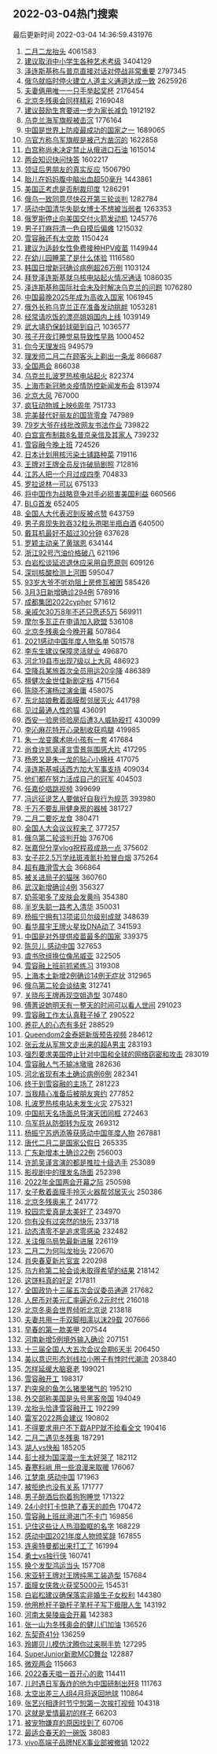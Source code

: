 ## 2022-03-04热门搜索 
最后更新时间 2022-03-04 14:36:59.431976 
1. [二月二龙抬头](https://s.weibo.com/weibo?q=%E4%BA%8C%E6%9C%88%E4%BA%8C%E9%BE%99%E6%8A%AC%E5%A4%B4&Refer=top) 4061583
1. [建议取消中小学生各种艺术考级](https://s.weibo.com/weibo?q=%23%E5%BB%BA%E8%AE%AE%E5%8F%96%E6%B6%88%E4%B8%AD%E5%B0%8F%E5%AD%A6%E7%94%9F%E5%90%84%E7%A7%8D%E8%89%BA%E6%9C%AF%E8%80%83%E7%BA%A7%23&Refer=top) 3404129
1. [泽连斯基称与普京直接对话对停战非常重要](https://s.weibo.com/weibo?q=%23%E6%B3%BD%E8%BF%9E%E6%96%AF%E5%9F%BA%E7%A7%B0%E4%B8%8E%E6%99%AE%E4%BA%AC%E7%9B%B4%E6%8E%A5%E5%AF%B9%E8%AF%9D%E5%AF%B9%E5%81%9C%E6%88%98%E9%9D%9E%E5%B8%B8%E9%87%8D%E8%A6%81%23&Refer=top) 2797345
1. [俄乌就临时停火建立人道主义通道达成一致](https://s.weibo.com/weibo?q=%23%E4%BF%84%E4%B9%8C%E5%B0%B1%E4%B8%B4%E6%97%B6%E5%81%9C%E7%81%AB%E5%BB%BA%E7%AB%8B%E4%BA%BA%E9%81%93%E4%B8%BB%E4%B9%89%E9%80%9A%E9%81%93%E8%BE%BE%E6%88%90%E4%B8%80%E8%87%B4%23&Refer=top) 2625926
1. [夫妻俩用唯一一只手举起奖杯](https://s.weibo.com/weibo?q=%23%E5%A4%AB%E5%A6%BB%E4%BF%A9%E7%94%A8%E5%94%AF%E4%B8%80%E4%B8%80%E5%8F%AA%E6%89%8B%E4%B8%BE%E8%B5%B7%E5%A5%96%E6%9D%AF%23&Refer=top) 2176454
1. [北京冬残奥会同样精彩](https://s.weibo.com/weibo?q=%23%E5%8C%97%E4%BA%AC%E5%86%AC%E6%AE%8B%E5%A5%A5%E4%BC%9A%E5%90%8C%E6%A0%B7%E7%B2%BE%E5%BD%A9%23&Refer=top) 2169048
1. [建议鼓励生育要进一步为家长减负](https://s.weibo.com/weibo?q=%23%E5%BB%BA%E8%AE%AE%E9%BC%93%E5%8A%B1%E7%94%9F%E8%82%B2%E8%A6%81%E8%BF%9B%E4%B8%80%E6%AD%A5%E4%B8%BA%E5%AE%B6%E9%95%BF%E5%87%8F%E8%B4%9F%23&Refer=top) 1912192
1. [乌克兰海军旗舰被击沉](https://s.weibo.com/weibo?q=%23%E4%B9%8C%E5%85%8B%E5%85%B0%E6%B5%B7%E5%86%9B%E6%97%97%E8%88%B0%E8%A2%AB%E5%87%BB%E6%B2%89%23&Refer=top) 1776164
1. [中国是世界上防疫最成功的国家之一](https://s.weibo.com/weibo?q=%23%E4%B8%AD%E5%9B%BD%E6%98%AF%E4%B8%96%E7%95%8C%E4%B8%8A%E9%98%B2%E7%96%AB%E6%9C%80%E6%88%90%E5%8A%9F%E7%9A%84%E5%9B%BD%E5%AE%B6%E4%B9%8B%E4%B8%80%23&Refer=top) 1689065
1. [乌官方称乌军旗舰是被己方凿沉的](https://s.weibo.com/weibo?q=%23%E4%B9%8C%E5%AE%98%E6%96%B9%E7%A7%B0%E4%B9%8C%E5%86%9B%E6%97%97%E8%88%B0%E6%98%AF%E8%A2%AB%E5%B7%B1%E6%96%B9%E5%87%BF%E6%B2%89%E7%9A%84%23&Refer=top) 1622858
1. [白宫称尚未决定禁止从俄进口石油](https://s.weibo.com/weibo?q=%23%E7%99%BD%E5%AE%AB%E7%A7%B0%E5%B0%9A%E6%9C%AA%E5%86%B3%E5%AE%9A%E7%A6%81%E6%AD%A2%E4%BB%8E%E4%BF%84%E8%BF%9B%E5%8F%A3%E7%9F%B3%E6%B2%B9%23&Refer=top) 1615014
1. [两会知识快问快答](https://s.weibo.com/weibo?q=%23%E4%B8%A4%E4%BC%9A%E7%9F%A5%E8%AF%86%E5%BF%AB%E9%97%AE%E5%BF%AB%E7%AD%94%23&Refer=top) 1602217
1. [领证后男朋友的真实反应](https://s.weibo.com/weibo?q=%23%E9%A2%86%E8%AF%81%E5%90%8E%E7%94%B7%E6%9C%8B%E5%8F%8B%E7%9A%84%E7%9C%9F%E5%AE%9E%E5%8F%8D%E5%BA%94%23&Refer=top) 1506790
1. [胎儿在妈妈腹中脑出血超50毫升](https://s.weibo.com/weibo?q=%23%E8%83%8E%E5%84%BF%E5%9C%A8%E5%A6%88%E5%A6%88%E8%85%B9%E4%B8%AD%E8%84%91%E5%87%BA%E8%A1%80%E8%B6%8550%E6%AF%AB%E5%8D%87%23&Refer=top) 1443861
1. [美国正考虑是否制裁印度](https://s.weibo.com/weibo?q=%23%E7%BE%8E%E5%9B%BD%E6%AD%A3%E8%80%83%E8%99%91%E6%98%AF%E5%90%A6%E5%88%B6%E8%A3%81%E5%8D%B0%E5%BA%A6%23&Refer=top) 1286291
1. [俄乌一致同意尽快召开第三轮谈判](https://s.weibo.com/weibo?q=%E4%BF%84%E4%B9%8C%E4%B8%80%E8%87%B4%E5%90%8C%E6%84%8F%E5%B0%BD%E5%BF%AB%E5%8F%AC%E5%BC%80%E7%AC%AC%E4%B8%89%E8%BD%AE%E8%B0%88%E5%88%A4&Refer=top) 1282784
1. [感动中国清华失聪女博士不想被当弱者](https://s.weibo.com/weibo?q=%23%E6%84%9F%E5%8A%A8%E4%B8%AD%E5%9B%BD%E6%B8%85%E5%8D%8E%E5%A4%B1%E8%81%AA%E5%A5%B3%E5%8D%9A%E5%A3%AB%E4%B8%8D%E6%83%B3%E8%A2%AB%E5%BD%93%E5%BC%B1%E8%80%85%23&Refer=top) 1263353
1. [俄罗斯停止向美国交付火箭发动机](https://s.weibo.com/weibo?q=%23%E4%BF%84%E7%BD%97%E6%96%AF%E5%81%9C%E6%AD%A2%E5%90%91%E7%BE%8E%E5%9B%BD%E4%BA%A4%E4%BB%98%E7%81%AB%E7%AE%AD%E5%8F%91%E5%8A%A8%E6%9C%BA%23&Refer=top) 1245776
1. [男子打麻将清一色自摸后偏瘫](https://s.weibo.com/weibo?q=%23%E7%94%B7%E5%AD%90%E6%89%93%E9%BA%BB%E5%B0%86%E6%B8%85%E4%B8%80%E8%89%B2%E8%87%AA%E6%91%B8%E5%90%8E%E5%81%8F%E7%98%AB%23&Refer=top) 1215032
1. [雪容融还有太空款](https://s.weibo.com/weibo?q=%23%E9%9B%AA%E5%AE%B9%E8%9E%8D%E8%BF%98%E6%9C%89%E5%A4%AA%E7%A9%BA%E6%AC%BE%23&Refer=top) 1150424
1. [建议为适龄女性免费接种HPV疫苗](https://s.weibo.com/weibo?q=%23%E5%BB%BA%E8%AE%AE%E4%B8%BA%E9%80%82%E9%BE%84%E5%A5%B3%E6%80%A7%E5%85%8D%E8%B4%B9%E6%8E%A5%E7%A7%8DHPV%E7%96%AB%E8%8B%97%23&Refer=top) 1149944
1. [在幼儿园睡蒙了是什么体验](https://s.weibo.com/weibo?q=%23%E5%9C%A8%E5%B9%BC%E5%84%BF%E5%9B%AD%E7%9D%A1%E8%92%99%E4%BA%86%E6%98%AF%E4%BB%80%E4%B9%88%E4%BD%93%E9%AA%8C%23&Refer=top) 1116580
1. [韩国日增新冠确诊病例超26万例](https://s.weibo.com/weibo?q=%23%E9%9F%A9%E5%9B%BD%E6%97%A5%E5%A2%9E%E6%96%B0%E5%86%A0%E7%A1%AE%E8%AF%8A%E7%97%85%E4%BE%8B%E8%B6%8526%E4%B8%87%E4%BE%8B%23&Refer=top) 1103124
1. [拜登泽连斯基就乌核电站起火情况通话](https://s.weibo.com/weibo?q=%23%E6%8B%9C%E7%99%BB%E6%B3%BD%E8%BF%9E%E6%96%AF%E5%9F%BA%E5%B0%B1%E4%B9%8C%E6%A0%B8%E7%94%B5%E7%AB%99%E8%B5%B7%E7%81%AB%E6%83%85%E5%86%B5%E9%80%9A%E8%AF%9D%23&Refer=top) 1086035
1. [泽连斯基称国际社会未及时解决乌克兰的问题](https://s.weibo.com/weibo?q=%23%E6%B3%BD%E8%BF%9E%E6%96%AF%E5%9F%BA%E7%A7%B0%E5%9B%BD%E9%99%85%E7%A4%BE%E4%BC%9A%E6%9C%AA%E5%8F%8A%E6%97%B6%E8%A7%A3%E5%86%B3%E4%B9%8C%E5%85%8B%E5%85%B0%E7%9A%84%E9%97%AE%E9%A2%98%23&Refer=top) 1076280
1. [中国最晚2025年成为高收入国家](https://s.weibo.com/weibo?q=%23%E4%B8%AD%E5%9B%BD%E6%9C%80%E6%99%9A2025%E5%B9%B4%E6%88%90%E4%B8%BA%E9%AB%98%E6%94%B6%E5%85%A5%E5%9B%BD%E5%AE%B6%23&Refer=top) 1061945
1. [俄外长称乌克兰正在准备发动挑衅](https://s.weibo.com/weibo?q=%23%E4%BF%84%E5%A4%96%E9%95%BF%E7%A7%B0%E4%B9%8C%E5%85%8B%E5%85%B0%E6%AD%A3%E5%9C%A8%E5%87%86%E5%A4%87%E5%8F%91%E5%8A%A8%E6%8C%91%E8%A1%85%23&Refer=top) 1053281
1. [经常请吃饭的漂亮姐姐国内上线](https://s.weibo.com/weibo?q=%23%E7%BB%8F%E5%B8%B8%E8%AF%B7%E5%90%83%E9%A5%AD%E7%9A%84%E6%BC%82%E4%BA%AE%E5%A7%90%E5%A7%90%E5%9B%BD%E5%86%85%E4%B8%8A%E7%BA%BF%23&Refer=top) 1039149
1. [武大靖扔保龄球砸到自己](https://s.weibo.com/weibo?q=%23%E6%AD%A6%E5%A4%A7%E9%9D%96%E6%89%94%E4%BF%9D%E9%BE%84%E7%90%83%E7%A0%B8%E5%88%B0%E8%87%AA%E5%B7%B1%23&Refer=top) 1036577
1. [孩子开夜灯睡觉易导致性早熟](https://s.weibo.com/weibo?q=%23%E5%AD%A9%E5%AD%90%E5%BC%80%E5%A4%9C%E7%81%AF%E7%9D%A1%E8%A7%89%E6%98%93%E5%AF%BC%E8%87%B4%E6%80%A7%E6%97%A9%E7%86%9F%23&Refer=top) 1000452
1. [你今天理发吗](https://s.weibo.com/weibo?q=%E4%BD%A0%E4%BB%8A%E5%A4%A9%E7%90%86%E5%8F%91%E5%90%97&Refer=top) 949579
1. [理发师二月二在顾客头上剃出一条龙](https://s.weibo.com/weibo?q=%23%E7%90%86%E5%8F%91%E5%B8%88%E4%BA%8C%E6%9C%88%E4%BA%8C%E5%9C%A8%E9%A1%BE%E5%AE%A2%E5%A4%B4%E4%B8%8A%E5%89%83%E5%87%BA%E4%B8%80%E6%9D%A1%E9%BE%99%23&Refer=top) 866687
1. [全国两会](https://s.weibo.com/weibo?q=%23%E5%85%A8%E5%9B%BD%E4%B8%A4%E4%BC%9A%23&Refer=top) 866038
1. [乌克兰扎波罗热核电站起火](https://s.weibo.com/weibo?q=%23%E4%B9%8C%E5%85%8B%E5%85%B0%E6%89%8E%E6%B3%A2%E7%BD%97%E7%83%AD%E6%A0%B8%E7%94%B5%E7%AB%99%E8%B5%B7%E7%81%AB%23&Refer=top) 822374
1. [上海市新冠肺炎疫情防控新闻发布会](https://s.weibo.com/weibo?q=%23%E4%B8%8A%E6%B5%B7%E5%B8%82%E6%96%B0%E5%86%A0%E8%82%BA%E7%82%8E%E7%96%AB%E6%83%85%E9%98%B2%E6%8E%A7%E6%96%B0%E9%97%BB%E5%8F%91%E5%B8%83%E4%BC%9A%23&Refer=top) 813974
1. [北京大风](https://s.weibo.com/weibo?q=%23%E5%8C%97%E4%BA%AC%E5%A4%A7%E9%A3%8E%23&Refer=top) 767000
1. [疯狂动物城上映6周年](https://s.weibo.com/weibo?q=%23%E7%96%AF%E7%8B%82%E5%8A%A8%E7%89%A9%E5%9F%8E%E4%B8%8A%E6%98%A06%E5%91%A8%E5%B9%B4%23&Refer=top) 751733
1. [完美替代好丽友的国货零食](https://s.weibo.com/weibo?q=%23%E5%AE%8C%E7%BE%8E%E6%9B%BF%E4%BB%A3%E5%A5%BD%E4%B8%BD%E5%8F%8B%E7%9A%84%E5%9B%BD%E8%B4%A7%E9%9B%B6%E9%A3%9F%23&Refer=top) 747989
1. [79岁大爷在线批改网友书法作业](https://s.weibo.com/weibo?q=%2379%E5%B2%81%E5%A4%A7%E7%88%B7%E5%9C%A8%E7%BA%BF%E6%89%B9%E6%94%B9%E7%BD%91%E5%8F%8B%E4%B9%A6%E6%B3%95%E4%BD%9C%E4%B8%9A%23&Refer=top) 739822
1. [白宫宣布制裁8名普京亲信及其家人](https://s.weibo.com/weibo?q=%23%E7%99%BD%E5%AE%AB%E5%AE%A3%E5%B8%83%E5%88%B6%E8%A3%818%E5%90%8D%E6%99%AE%E4%BA%AC%E4%BA%B2%E4%BF%A1%E5%8F%8A%E5%85%B6%E5%AE%B6%E4%BA%BA%23&Refer=top) 739232
1. [雪容融今晚上班](https://s.weibo.com/weibo?q=%23%E9%9B%AA%E5%AE%B9%E8%9E%8D%E4%BB%8A%E6%99%9A%E4%B8%8A%E7%8F%AD%23&Refer=top) 724526
1. [日本计划用核污染土铺路种菜](https://s.weibo.com/weibo?q=%23%E6%97%A5%E6%9C%AC%E8%AE%A1%E5%88%92%E7%94%A8%E6%A0%B8%E6%B1%A1%E6%9F%93%E5%9C%9F%E9%93%BA%E8%B7%AF%E7%A7%8D%E8%8F%9C%23&Refer=top) 719116
1. [王牌对王牌全员反诈破局剧照](https://s.weibo.com/weibo?q=%23%E7%8E%8B%E7%89%8C%E5%AF%B9%E7%8E%8B%E7%89%8C%E5%85%A8%E5%91%98%E5%8F%8D%E8%AF%88%E7%A0%B4%E5%B1%80%E5%89%A7%E7%85%A7%23&Refer=top) 712816
1. [江苏人把一个月过成四季](https://s.weibo.com/weibo?q=%23%E6%B1%9F%E8%8B%8F%E4%BA%BA%E6%8A%8A%E4%B8%80%E4%B8%AA%E6%9C%88%E8%BF%87%E6%88%90%E5%9B%9B%E5%AD%A3%23&Refer=top) 704833
1. [罗拉说林一可以](https://s.weibo.com/weibo?q=%23%E7%BD%97%E6%8B%89%E8%AF%B4%E6%9E%97%E4%B8%80%E5%8F%AF%E4%BB%A5%23&Refer=top) 675133
1. [将中国作为战略竞争对手必损害美国利益](https://s.weibo.com/weibo?q=%23%E5%B0%86%E4%B8%AD%E5%9B%BD%E4%BD%9C%E4%B8%BA%E6%88%98%E7%95%A5%E7%AB%9E%E4%BA%89%E5%AF%B9%E6%89%8B%E5%BF%85%E6%8D%9F%E5%AE%B3%E7%BE%8E%E5%9B%BD%E5%88%A9%E7%9B%8A%23&Refer=top) 660566
1. [BLG首发](https://s.weibo.com/weibo?q=%23BLG%E9%A6%96%E5%8F%91%23&Refer=top) 652405
1. [全国人大代表迟到反被点赞](https://s.weibo.com/weibo?q=%23%E5%85%A8%E5%9B%BD%E4%BA%BA%E5%A4%A7%E4%BB%A3%E8%A1%A8%E8%BF%9F%E5%88%B0%E5%8F%8D%E8%A2%AB%E7%82%B9%E8%B5%9E%23&Refer=top) 643759
1. [男子奔现失败吞32粒头孢喝半瓶白酒](https://s.weibo.com/weibo?q=%23%E7%94%B7%E5%AD%90%E5%A5%94%E7%8E%B0%E5%A4%B1%E8%B4%A5%E5%90%9E32%E7%B2%92%E5%A4%B4%E5%AD%A2%E5%96%9D%E5%8D%8A%E7%93%B6%E7%99%BD%E9%85%92%23&Refer=top) 640500
1. [戴耳机最好不超过30分钟](https://s.weibo.com/weibo?q=%23%E6%88%B4%E8%80%B3%E6%9C%BA%E6%9C%80%E5%A5%BD%E4%B8%8D%E8%B6%85%E8%BF%8730%E5%88%86%E9%92%9F%23&Refer=top) 637628
1. [罗颖主动亲了黄瑞恩](https://s.weibo.com/weibo?q=%23%E7%BD%97%E9%A2%96%E4%B8%BB%E5%8A%A8%E4%BA%B2%E4%BA%86%E9%BB%84%E7%91%9E%E6%81%A9%23&Refer=top) 634144
1. [浙江92号汽油价格破八](https://s.weibo.com/weibo?q=%23%E6%B5%99%E6%B1%9F92%E5%8F%B7%E6%B1%BD%E6%B2%B9%E4%BB%B7%E6%A0%BC%E7%A0%B4%E5%85%AB%23&Refer=top) 621196
1. [白岩松谈延迟退休应采用自愿原则](https://s.weibo.com/weibo?q=%23%E7%99%BD%E5%B2%A9%E6%9D%BE%E8%B0%88%E5%BB%B6%E8%BF%9F%E9%80%80%E4%BC%91%E5%BA%94%E9%87%87%E7%94%A8%E8%87%AA%E6%84%BF%E5%8E%9F%E5%88%99%23&Refer=top) 609126
1. [深圳核酸检测上河图](https://s.weibo.com/weibo?q=%23%E6%B7%B1%E5%9C%B3%E6%A0%B8%E9%85%B8%E6%A3%80%E6%B5%8B%E4%B8%8A%E6%B2%B3%E5%9B%BE%23&Refer=top) 595047
1. [93岁大爷不听劝阻上房修瓦被困](https://s.weibo.com/weibo?q=%2393%E5%B2%81%E5%A4%A7%E7%88%B7%E4%B8%8D%E5%90%AC%E5%8A%9D%E9%98%BB%E4%B8%8A%E6%88%BF%E4%BF%AE%E7%93%A6%E8%A2%AB%E5%9B%B0%23&Refer=top) 585426
1. [3月3日新增确诊294例](https://s.weibo.com/weibo?q=%233%E6%9C%883%E6%97%A5%E6%96%B0%E5%A2%9E%E7%A1%AE%E8%AF%8A294%E4%BE%8B%23&Refer=top) 578916
1. [成都集团2022cypher](https://s.weibo.com/weibo?q=%E6%88%90%E9%83%BD%E9%9B%86%E5%9B%A22022cypher&Refer=top) 571612
1. [亲戚欠30万8年不还只愿还5万](https://s.weibo.com/weibo?q=%23%E4%BA%B2%E6%88%9A%E6%AC%A030%E4%B8%878%E5%B9%B4%E4%B8%8D%E8%BF%98%E5%8F%AA%E6%84%BF%E8%BF%985%E4%B8%87%23&Refer=top) 569911
1. [摩尔多瓦正在申请加入欧盟](https://s.weibo.com/weibo?q=%23%E6%91%A9%E5%B0%94%E5%A4%9A%E7%93%A6%E6%AD%A3%E5%9C%A8%E7%94%B3%E8%AF%B7%E5%8A%A0%E5%85%A5%E6%AC%A7%E7%9B%9F%23&Refer=top) 536108
1. [北京冬残奥会今晚开幕](https://s.weibo.com/weibo?q=%23%E5%8C%97%E4%BA%AC%E5%86%AC%E6%AE%8B%E5%A5%A5%E4%BC%9A%E4%BB%8A%E6%99%9A%E5%BC%80%E5%B9%95%23&Refer=top) 507864
1. [2021感动中国年度人物名单](https://s.weibo.com/weibo?q=%232021%E6%84%9F%E5%8A%A8%E4%B8%AD%E5%9B%BD%E5%B9%B4%E5%BA%A6%E4%BA%BA%E7%89%A9%E5%90%8D%E5%8D%95%23&Refer=top) 501578
1. [李东生建议保障灵活就业](https://s.weibo.com/weibo?q=%23%E6%9D%8E%E4%B8%9C%E7%94%9F%E5%BB%BA%E8%AE%AE%E4%BF%9D%E9%9A%9C%E7%81%B5%E6%B4%BB%E5%B0%B1%E4%B8%9A%23&Refer=top) 496870
1. [河北19县市出现7级以上大风](https://s.weibo.com/weibo?q=%23%E6%B2%B3%E5%8C%9719%E5%8E%BF%E5%B8%82%E5%87%BA%E7%8E%B07%E7%BA%A7%E4%BB%A5%E4%B8%8A%E5%A4%A7%E9%A3%8E%23&Refer=top) 486923
1. [空降兵某旅首次全员用运20伞降](https://s.weibo.com/weibo?q=%23%E7%A9%BA%E9%99%8D%E5%85%B5%E6%9F%90%E6%97%85%E9%A6%96%E6%AC%A1%E5%85%A8%E5%91%98%E7%94%A8%E8%BF%9020%E4%BC%9E%E9%99%8D%23&Refer=top) 486389
1. [檀健次金世佳新剧定档](https://s.weibo.com/weibo?q=%23%E6%AA%80%E5%81%A5%E6%AC%A1%E9%87%91%E4%B8%96%E4%BD%B3%E6%96%B0%E5%89%A7%E5%AE%9A%E6%A1%A3%23&Refer=top) 471564
1. [陈晓不演杨过演金庸](https://s.weibo.com/weibo?q=%23%E9%99%88%E6%99%93%E4%B8%8D%E6%BC%94%E6%9D%A8%E8%BF%87%E6%BC%94%E9%87%91%E5%BA%B8%23&Refer=top) 458075
1. [东北姑娘敷着面膜帮邻居灭火](https://s.weibo.com/weibo?q=%23%E4%B8%9C%E5%8C%97%E5%A7%91%E5%A8%98%E6%95%B7%E7%9D%80%E9%9D%A2%E8%86%9C%E5%B8%AE%E9%82%BB%E5%B1%85%E7%81%AD%E7%81%AB%23&Refer=top) 441798
1. [见过最通人性的猫](https://s.weibo.com/weibo?q=%23%E8%A7%81%E8%BF%87%E6%9C%80%E9%80%9A%E4%BA%BA%E6%80%A7%E7%9A%84%E7%8C%AB%23&Refer=top) 436091
1. [西安一验房师验房后遭3人威胁殴打](https://s.weibo.com/weibo?q=%23%E8%A5%BF%E5%AE%89%E4%B8%80%E9%AA%8C%E6%88%BF%E5%B8%88%E9%AA%8C%E6%88%BF%E5%90%8E%E9%81%AD3%E4%BA%BA%E5%A8%81%E8%83%81%E6%AE%B4%E6%89%93%23&Refer=top) 430099
1. [李沁麻花特开心录制收获鸡腿](https://s.weibo.com/weibo?q=%23%E6%9D%8E%E6%B2%81%E9%BA%BB%E8%8A%B1%E7%89%B9%E5%BC%80%E5%BF%83%E5%BD%95%E5%88%B6%E6%94%B6%E8%8E%B7%E9%B8%A1%E8%85%BF%23&Refer=top) 419985
1. [朱一龙变魔术哄小孩有一套](https://s.weibo.com/weibo?q=%23%E6%9C%B1%E4%B8%80%E9%BE%99%E5%8F%98%E9%AD%94%E6%9C%AF%E5%93%84%E5%B0%8F%E5%AD%A9%E6%9C%89%E4%B8%80%E5%A5%97%23&Refer=top) 417684
1. [尚食许凯吴谨言雪景氛围感大片](https://s.weibo.com/weibo?q=%23%E5%B0%9A%E9%A3%9F%E8%AE%B8%E5%87%AF%E5%90%B4%E8%B0%A8%E8%A8%80%E9%9B%AA%E6%99%AF%E6%B0%9B%E5%9B%B4%E6%84%9F%E5%A4%A7%E7%89%87%23&Refer=top) 417295
1. [杨恩又是朱一龙的贴心小棉袄](https://s.weibo.com/weibo?q=%23%E6%9D%A8%E6%81%A9%E5%8F%88%E6%98%AF%E6%9C%B1%E4%B8%80%E9%BE%99%E7%9A%84%E8%B4%B4%E5%BF%83%E5%B0%8F%E6%A3%89%E8%A2%84%23&Refer=top) 417075
1. [泽连斯基喊话西方加大军事支持](https://s.weibo.com/weibo?q=%23%E6%B3%BD%E8%BF%9E%E6%96%AF%E5%9F%BA%E5%96%8A%E8%AF%9D%E8%A5%BF%E6%96%B9%E5%8A%A0%E5%A4%A7%E5%86%9B%E4%BA%8B%E6%94%AF%E6%8C%81%23&Refer=top) 409034
1. [他们都在努力活成自己的冠军](https://s.weibo.com/weibo?q=%23%E4%BB%96%E4%BB%AC%E9%83%BD%E5%9C%A8%E5%8A%AA%E5%8A%9B%E6%B4%BB%E6%88%90%E8%87%AA%E5%B7%B1%E7%9A%84%E5%86%A0%E5%86%9B%23&Refer=top) 404503
1. [任嘉伦唱跳视频](https://s.weibo.com/weibo?q=%23%E4%BB%BB%E5%98%89%E4%BC%A6%E5%94%B1%E8%B7%B3%E8%A7%86%E9%A2%91%23&Refer=top) 399699
1. [冯远征说艺人要做好自我行为规范](https://s.weibo.com/weibo?q=%23%E5%86%AF%E8%BF%9C%E5%BE%81%E8%AF%B4%E8%89%BA%E4%BA%BA%E8%A6%81%E5%81%9A%E5%A5%BD%E8%87%AA%E6%88%91%E8%A1%8C%E4%B8%BA%E8%A7%84%E8%8C%83%23&Refer=top) 393980
1. [千万不要乱用健身房的器械](https://s.weibo.com/weibo?q=%23%E5%8D%83%E4%B8%87%E4%B8%8D%E8%A6%81%E4%B9%B1%E7%94%A8%E5%81%A5%E8%BA%AB%E6%88%BF%E7%9A%84%E5%99%A8%E6%A2%B0%23&Refer=top) 381727
1. [二月二要吃龙食](https://s.weibo.com/weibo?q=%23%E4%BA%8C%E6%9C%88%E4%BA%8C%E8%A6%81%E5%90%83%E9%BE%99%E9%A3%9F%23&Refer=top) 380471
1. [全国人大会议议程来了](https://s.weibo.com/weibo?q=%23%E5%85%A8%E5%9B%BD%E4%BA%BA%E5%A4%A7%E4%BC%9A%E8%AE%AE%E8%AE%AE%E7%A8%8B%E6%9D%A5%E4%BA%86%23&Refer=top) 377257
1. [俄乌第二轮谈判开始](https://s.weibo.com/weibo?q=%23%E4%BF%84%E4%B9%8C%E7%AC%AC%E4%BA%8C%E8%BD%AE%E8%B0%88%E5%88%A4%E5%BC%80%E5%A7%8B%23&Refer=top) 376706
1. [张嘉倪分享vlog祝程菽成熟一点](https://s.weibo.com/weibo?q=%23%E5%BC%A0%E5%98%89%E5%80%AA%E5%88%86%E4%BA%ABvlog%E7%A5%9D%E7%A8%8B%E8%8F%BD%E6%88%90%E7%86%9F%E4%B8%80%E7%82%B9%23&Refer=top) 375602
1. [女子花2.5万学祛斑液氮扑脸冒白烟](https://s.weibo.com/weibo?q=%23%E5%A5%B3%E5%AD%90%E8%8A%B12.5%E4%B8%87%E5%AD%A6%E7%A5%9B%E6%96%91%E6%B6%B2%E6%B0%AE%E6%89%91%E8%84%B8%E5%86%92%E7%99%BD%E7%83%9F%23&Refer=top) 375264
1. [超有趣滑雪大会](https://s.weibo.com/weibo?q=%23%E8%B6%85%E6%9C%89%E8%B6%A3%E6%BB%91%E9%9B%AA%E5%A4%A7%E4%BC%9A%23&Refer=top) 366864
1. [被关进局子的猫咪](https://s.weibo.com/weibo?q=%23%E8%A2%AB%E5%85%B3%E8%BF%9B%E5%B1%80%E5%AD%90%E7%9A%84%E7%8C%AB%E5%92%AA%23&Refer=top) 360760
1. [武汉新增确诊4例](https://s.weibo.com/weibo?q=%23%E6%AD%A6%E6%B1%89%E6%96%B0%E5%A2%9E%E7%A1%AE%E8%AF%8A4%E4%BE%8B%23&Refer=top) 356327
1. [奶茶喝多了皮肤会发黄吗](https://s.weibo.com/weibo?q=%23%E5%A5%B6%E8%8C%B6%E5%96%9D%E5%A4%9A%E4%BA%86%E7%9A%AE%E8%82%A4%E4%BC%9A%E5%8F%91%E9%BB%84%E5%90%97%23&Refer=top) 354380
1. [半岁失聪一路考入清华](https://s.weibo.com/weibo?q=%23%E5%8D%8A%E5%B2%81%E5%A4%B1%E8%81%AA%E4%B8%80%E8%B7%AF%E8%80%83%E5%85%A5%E6%B8%85%E5%8D%8E%23&Refer=top) 350031
1. [杨振宁拥有13项诺贝尔级别成就](https://s.weibo.com/weibo?q=%23%E6%9D%A8%E6%8C%AF%E5%AE%81%E6%8B%A5%E6%9C%8913%E9%A1%B9%E8%AF%BA%E8%B4%9D%E5%B0%94%E7%BA%A7%E5%88%AB%E6%88%90%E5%B0%B1%23&Refer=top) 348639
1. [看华晨宇王牌火星妆DNA动了](https://s.weibo.com/weibo?q=%23%E7%9C%8B%E5%8D%8E%E6%99%A8%E5%AE%87%E7%8E%8B%E7%89%8C%E7%81%AB%E6%98%9F%E5%A6%86DNA%E5%8A%A8%E4%BA%86%23&Refer=top) 341593
1. [中国是对外提供疫苗最多的国家](https://s.weibo.com/weibo?q=%23%E4%B8%AD%E5%9B%BD%E6%98%AF%E5%AF%B9%E5%A4%96%E6%8F%90%E4%BE%9B%E7%96%AB%E8%8B%97%E6%9C%80%E5%A4%9A%E7%9A%84%E5%9B%BD%E5%AE%B6%23&Refer=top) 339375
1. [陈贝儿 感动中国](https://s.weibo.com/weibo?q=%E9%99%88%E8%B4%9D%E5%84%BF%20%E6%84%9F%E5%8A%A8%E4%B8%AD%E5%9B%BD&Refer=top) 327653
1. [虞书欣组换位像吊威亚](https://s.weibo.com/weibo?q=%23%E8%99%9E%E4%B9%A6%E6%AC%A3%E7%BB%84%E6%8D%A2%E4%BD%8D%E5%83%8F%E5%90%8A%E5%A8%81%E4%BA%9A%23&Refer=top) 322505
1. [雪容融上班前抓紧练习](https://s.weibo.com/weibo?q=%23%E9%9B%AA%E5%AE%B9%E8%9E%8D%E4%B8%8A%E7%8F%AD%E5%89%8D%E6%8A%93%E7%B4%A7%E7%BB%83%E4%B9%A0%23&Refer=top) 319308
1. [上海本土新增2例确诊14例无症状](https://s.weibo.com/weibo?q=%23%E4%B8%8A%E6%B5%B7%E6%9C%AC%E5%9C%9F%E6%96%B0%E5%A2%9E2%E4%BE%8B%E7%A1%AE%E8%AF%8A14%E4%BE%8B%E6%97%A0%E7%97%87%E7%8A%B6%23&Refer=top) 312965
1. [俄乌第二轮会谈结束](https://s.weibo.com/weibo?q=%23%E4%BF%84%E4%B9%8C%E7%AC%AC%E4%BA%8C%E8%BD%AE%E4%BC%9A%E8%B0%88%E7%BB%93%E6%9D%9F%23&Refer=top) 312741
1. [关晓彤王牌再现空姐造型](https://s.weibo.com/weibo?q=%23%E5%85%B3%E6%99%93%E5%BD%A4%E7%8E%8B%E7%89%8C%E5%86%8D%E7%8E%B0%E7%A9%BA%E5%A7%90%E9%80%A0%E5%9E%8B%23&Refer=top) 307480
1. [傅菁说她明天有一整天的时间可以看人世间](https://s.weibo.com/weibo?q=%23%E5%82%85%E8%8F%81%E8%AF%B4%E5%A5%B9%E6%98%8E%E5%A4%A9%E6%9C%89%E4%B8%80%E6%95%B4%E5%A4%A9%E7%9A%84%E6%97%B6%E9%97%B4%E5%8F%AF%E4%BB%A5%E7%9C%8B%E4%BA%BA%E4%B8%96%E9%97%B4%23&Refer=top) 291023
1. [雪容融工作太认真鞋子掉了](https://s.weibo.com/weibo?q=%23%E9%9B%AA%E5%AE%B9%E8%9E%8D%E5%B7%A5%E4%BD%9C%E5%A4%AA%E8%AE%A4%E7%9C%9F%E9%9E%8B%E5%AD%90%E6%8E%89%E4%BA%86%23&Refer=top) 290522
1. [养花人的心态有多好](https://s.weibo.com/weibo?q=%23%E5%85%BB%E8%8A%B1%E4%BA%BA%E7%9A%84%E5%BF%83%E6%80%81%E6%9C%89%E5%A4%9A%E5%A5%BD%23&Refer=top) 288529
1. [Queendom2金泰妍新版预告视频](https://s.weibo.com/weibo?q=%23Queendom2%E9%87%91%E6%B3%B0%E5%A6%8D%E6%96%B0%E7%89%88%E9%A2%84%E5%91%8A%E8%A7%86%E9%A2%91%23&Refer=top) 284612
1. [张云龙从军旅文走出来的超A男主](https://s.weibo.com/weibo?q=%23%E5%BC%A0%E4%BA%91%E9%BE%99%E4%BB%8E%E5%86%9B%E6%97%85%E6%96%87%E8%B5%B0%E5%87%BA%E6%9D%A5%E7%9A%84%E8%B6%85A%E7%94%B7%E4%B8%BB%23&Refer=top) 283193
1. [强烈要求美国停止针对中国和全球的网络窃密和攻击](https://s.weibo.com/weibo?q=%23%E5%BC%BA%E7%83%88%E8%A6%81%E6%B1%82%E7%BE%8E%E5%9B%BD%E5%81%9C%E6%AD%A2%E9%92%88%E5%AF%B9%E4%B8%AD%E5%9B%BD%E5%92%8C%E5%85%A8%E7%90%83%E7%9A%84%E7%BD%91%E7%BB%9C%E7%AA%83%E5%AF%86%E5%92%8C%E6%94%BB%E5%87%BB%23&Refer=top) 283019
1. [雪容融人气不输冰墩墩](https://s.weibo.com/weibo?q=%23%E9%9B%AA%E5%AE%B9%E8%9E%8D%E4%BA%BA%E6%B0%94%E4%B8%8D%E8%BE%93%E5%86%B0%E5%A2%A9%E5%A2%A9%23&Refer=top) 282636
1. [河北省现有本土确诊病例6例](https://s.weibo.com/weibo?q=%23%E6%B2%B3%E5%8C%97%E7%9C%81%E7%8E%B0%E6%9C%89%E6%9C%AC%E5%9C%9F%E7%A1%AE%E8%AF%8A%E7%97%85%E4%BE%8B6%E4%BE%8B%23&Refer=top) 282341
1. [终于到雪容融的主场了](https://s.weibo.com/weibo?q=%23%E7%BB%88%E4%BA%8E%E5%88%B0%E9%9B%AA%E5%AE%B9%E8%9E%8D%E7%9A%84%E4%B8%BB%E5%9C%BA%E4%BA%86%23&Refer=top) 281223
1. [当我精心准备后被朋友爽约](https://s.weibo.com/weibo?q=%23%E5%BD%93%E6%88%91%E7%B2%BE%E5%BF%83%E5%87%86%E5%A4%87%E5%90%8E%E8%A2%AB%E6%9C%8B%E5%8F%8B%E7%88%BD%E7%BA%A6%23&Refer=top) 277852
1. [扎波罗热核电站未发生火灾](https://s.weibo.com/weibo?q=%23%E6%89%8E%E6%B3%A2%E7%BD%97%E7%83%AD%E6%A0%B8%E7%94%B5%E7%AB%99%E6%9C%AA%E5%8F%91%E7%94%9F%E7%81%AB%E7%81%BE%23&Refer=top) 275321
1. [中国航天名场面总导演天团同框](https://s.weibo.com/weibo?q=%23%E4%B8%AD%E5%9B%BD%E8%88%AA%E5%A4%A9%E5%90%8D%E5%9C%BA%E9%9D%A2%E6%80%BB%E5%AF%BC%E6%BC%94%E5%A4%A9%E5%9B%A2%E5%90%8C%E6%A1%86%23&Refer=top) 272463
1. [乌军将从防御转为反攻](https://s.weibo.com/weibo?q=%23%E4%B9%8C%E5%86%9B%E5%B0%86%E4%BB%8E%E9%98%B2%E5%BE%A1%E8%BD%AC%E4%B8%BA%E5%8F%8D%E6%94%BB%23&Refer=top) 269312
1. [杨振宁苏炳添等获感动中国年度人物](https://s.weibo.com/weibo?q=%23%E6%9D%A8%E6%8C%AF%E5%AE%81%E8%8B%8F%E7%82%B3%E6%B7%BB%E7%AD%89%E8%8E%B7%E6%84%9F%E5%8A%A8%E4%B8%AD%E5%9B%BD%E5%B9%B4%E5%BA%A6%E4%BA%BA%E7%89%A9%23&Refer=top) 267881
1. [唐代二月二是国家公假日](https://s.weibo.com/weibo?q=%23%E5%94%90%E4%BB%A3%E4%BA%8C%E6%9C%88%E4%BA%8C%E6%98%AF%E5%9B%BD%E5%AE%B6%E5%85%AC%E5%81%87%E6%97%A5%23&Refer=top) 265335
1. [广东新增本土确诊22例](https://s.weibo.com/weibo?q=%23%E5%B9%BF%E4%B8%9C%E6%96%B0%E5%A2%9E%E6%9C%AC%E5%9C%9F%E7%A1%AE%E8%AF%8A22%E4%BE%8B%23&Refer=top) 256003
1. [许凯吴谨言演的都是推拉十级选手](https://s.weibo.com/weibo?q=%23%E8%AE%B8%E5%87%AF%E5%90%B4%E8%B0%A8%E8%A8%80%E6%BC%94%E7%9A%84%E9%83%BD%E6%98%AF%E6%8E%A8%E6%8B%89%E5%8D%81%E7%BA%A7%E9%80%89%E6%89%8B%23&Refer=top) 253089
1. [影视剧中的理发名场面](https://s.weibo.com/weibo?q=%23%E5%BD%B1%E8%A7%86%E5%89%A7%E4%B8%AD%E7%9A%84%E7%90%86%E5%8F%91%E5%90%8D%E5%9C%BA%E9%9D%A2%23&Refer=top) 252398
1. [2022年全国两会开幕之际](https://s.weibo.com/weibo?q=%232022%E5%B9%B4%E5%85%A8%E5%9B%BD%E4%B8%A4%E4%BC%9A%E5%BC%80%E5%B9%95%E4%B9%8B%E9%99%85%23&Refer=top) 250598
1. [女子敷着面膜手拎灭火器帮邻居灭火](https://s.weibo.com/weibo?q=%23%E5%A5%B3%E5%AD%90%E6%95%B7%E7%9D%80%E9%9D%A2%E8%86%9C%E6%89%8B%E6%8B%8E%E7%81%AD%E7%81%AB%E5%99%A8%E5%B8%AE%E9%82%BB%E5%B1%85%E7%81%AD%E7%81%AB%23&Refer=top) 250386
1. [北京冬残奥来了](https://s.weibo.com/weibo?q=%23%E5%8C%97%E4%BA%AC%E5%86%AC%E6%AE%8B%E5%A5%A5%E6%9D%A5%E4%BA%86%23&Refer=top) 241772
1. [校园恋爱真是太美好了](https://s.weibo.com/weibo?q=%23%E6%A0%A1%E5%9B%AD%E6%81%8B%E7%88%B1%E7%9C%9F%E6%98%AF%E5%A4%AA%E7%BE%8E%E5%A5%BD%E4%BA%86%23&Refer=top) 234970
1. [你有没有过突然的快乐](https://s.weibo.com/weibo?q=%23%E4%BD%A0%E6%9C%89%E6%B2%A1%E6%9C%89%E8%BF%87%E7%AA%81%E7%84%B6%E7%9A%84%E5%BF%AB%E4%B9%90%23&Refer=top) 233718
1. [动态清零不是追求零感染](https://s.weibo.com/weibo?q=%23%E5%8A%A8%E6%80%81%E6%B8%85%E9%9B%B6%E4%B8%8D%E6%98%AF%E8%BF%BD%E6%B1%82%E9%9B%B6%E6%84%9F%E6%9F%93%23&Refer=top) 232482
1. [关注俄乌局势最新进展](https://s.weibo.com/weibo?q=%23%E5%85%B3%E6%B3%A8%E4%BF%84%E4%B9%8C%E5%B1%80%E5%8A%BF%E6%9C%80%E6%96%B0%E8%BF%9B%E5%B1%95%23&Refer=top) 226119
1. [二月二为何叫龙抬头](https://s.weibo.com/weibo?q=%23%E4%BA%8C%E6%9C%88%E4%BA%8C%E4%B8%BA%E4%BD%95%E5%8F%AB%E9%BE%99%E6%8A%AC%E5%A4%B4%23&Refer=top) 220670
1. [肖央春夏新片官宣](https://s.weibo.com/weibo?q=%23%E8%82%96%E5%A4%AE%E6%98%A5%E5%A4%8F%E6%96%B0%E7%89%87%E5%AE%98%E5%AE%A3%23&Refer=top) 220298
1. [乌方称第二轮会谈未取得希望的结果](https://s.weibo.com/weibo?q=%23%E4%B9%8C%E6%96%B9%E7%A7%B0%E7%AC%AC%E4%BA%8C%E8%BD%AE%E4%BC%9A%E8%B0%88%E6%9C%AA%E5%8F%96%E5%BE%97%E5%B8%8C%E6%9C%9B%E7%9A%84%E7%BB%93%E6%9E%9C%23&Refer=top) 218142
1. [这饼料真的好足](https://s.weibo.com/weibo?q=%23%E8%BF%99%E9%A5%BC%E6%96%99%E7%9C%9F%E7%9A%84%E5%A5%BD%E8%B6%B3%23&Refer=top) 217811
1. [全国政协十三届五次会议委员通道](https://s.weibo.com/weibo?q=%23%E5%85%A8%E5%9B%BD%E6%94%BF%E5%8D%8F%E5%8D%81%E4%B8%89%E5%B1%8A%E4%BA%94%E6%AC%A1%E4%BC%9A%E8%AE%AE%E5%A7%94%E5%91%98%E9%80%9A%E9%81%93%23&Refer=top) 217682
1. [人民币对美元汇率逼近6.2元时代](https://s.weibo.com/weibo?q=%23%E4%BA%BA%E6%B0%91%E5%B8%81%E5%AF%B9%E7%BE%8E%E5%85%83%E6%B1%87%E7%8E%87%E9%80%BC%E8%BF%916.2%E5%85%83%E6%97%B6%E4%BB%A3%23&Refer=top) 216018
1. [北京冬奥会世界倾听北京说](https://s.weibo.com/weibo?q=%E5%8C%97%E4%BA%AC%E5%86%AC%E5%A5%A5%E4%BC%9A%E4%B8%96%E7%95%8C%E5%80%BE%E5%90%AC%E5%8C%97%E4%BA%AC%E8%AF%B4&Refer=top) 213818
1. [夫妻共用一手双脚相濡以沫29载](https://s.weibo.com/weibo?q=%23%E5%A4%AB%E5%A6%BB%E5%85%B1%E7%94%A8%E4%B8%80%E6%89%8B%E5%8F%8C%E8%84%9A%E7%9B%B8%E6%BF%A1%E4%BB%A5%E6%B2%AB29%E8%BD%BD%23&Refer=top) 207666
1. [早春的第一款美甲](https://s.weibo.com/weibo?q=%23%E6%97%A9%E6%98%A5%E7%9A%84%E7%AC%AC%E4%B8%80%E6%AC%BE%E7%BE%8E%E7%94%B2%23&Refer=top) 207544
1. [河南新增5例境外输入确诊](https://s.weibo.com/weibo?q=%23%E6%B2%B3%E5%8D%97%E6%96%B0%E5%A2%9E5%E4%BE%8B%E5%A2%83%E5%A4%96%E8%BE%93%E5%85%A5%E7%A1%AE%E8%AF%8A%23&Refer=top) 207151
1. [十三届全国人大五次会议会期6天半](https://s.weibo.com/weibo?q=%23%E5%8D%81%E4%B8%89%E5%B1%8A%E5%85%A8%E5%9B%BD%E4%BA%BA%E5%A4%A7%E4%BA%94%E6%AC%A1%E4%BC%9A%E8%AE%AE%E4%BC%9A%E6%9C%9F6%E5%A4%A9%E5%8D%8A%23&Refer=top) 206450
1. [美以意识形态划线拉小圈子有悖时代潮流](https://s.weibo.com/weibo?q=%23%E7%BE%8E%E4%BB%A5%E6%84%8F%E8%AF%86%E5%BD%A2%E6%80%81%E5%88%92%E7%BA%BF%E6%8B%89%E5%B0%8F%E5%9C%88%E5%AD%90%E6%9C%89%E6%82%96%E6%97%B6%E4%BB%A3%E6%BD%AE%E6%B5%81%23&Refer=top) 203840
1. [怎样延缓大脑衰老](https://s.weibo.com/weibo?q=%23%E6%80%8E%E6%A0%B7%E5%BB%B6%E7%BC%93%E5%A4%A7%E8%84%91%E8%A1%B0%E8%80%81%23&Refer=top) 199021
1. [雪容融开工](https://s.weibo.com/weibo?q=%23%E9%9B%AA%E5%AE%B9%E8%9E%8D%E5%BC%80%E5%B7%A5%23&Refer=top) 198317
1. [趵突泉的鱼怎么猪里猪气的](https://s.weibo.com/weibo?q=%23%E8%B6%B5%E7%AA%81%E6%B3%89%E7%9A%84%E9%B1%BC%E6%80%8E%E4%B9%88%E7%8C%AA%E9%87%8C%E7%8C%AA%E6%B0%94%E7%9A%84%23&Refer=top) 195210
1. [外交部称美国是头号黑客帝国](https://s.weibo.com/weibo?q=%23%E5%A4%96%E4%BA%A4%E9%83%A8%E7%A7%B0%E7%BE%8E%E5%9B%BD%E6%98%AF%E5%A4%B4%E5%8F%B7%E9%BB%91%E5%AE%A2%E5%B8%9D%E5%9B%BD%23&Refer=top) 194049
1. [龙抬头恰逢雪容融开工](https://s.weibo.com/weibo?q=%23%E9%BE%99%E6%8A%AC%E5%A4%B4%E6%81%B0%E9%80%A2%E9%9B%AA%E5%AE%B9%E8%9E%8D%E5%BC%80%E5%B7%A5%23&Refer=top) 192299
1. [雷军2022两会建议](https://s.weibo.com/weibo?q=%23%E9%9B%B7%E5%86%9B2022%E4%B8%A4%E4%BC%9A%E5%BB%BA%E8%AE%AE%23&Refer=top) 190802
1. [不得要求用户不下载APP就不给看全文](https://s.weibo.com/weibo?q=%23%E4%B8%8D%E5%BE%97%E8%A6%81%E6%B1%82%E7%94%A8%E6%88%B7%E4%B8%8D%E4%B8%8B%E8%BD%BDAPP%E5%B0%B1%E4%B8%8D%E7%BB%99%E7%9C%8B%E5%85%A8%E6%96%87%23&Refer=top) 190416
1. [二月二遇见冬残奥](https://s.weibo.com/weibo?q=%23%E4%BA%8C%E6%9C%88%E4%BA%8C%E9%81%87%E8%A7%81%E5%86%AC%E6%AE%8B%E5%A5%A5%23&Refer=top) 187291
1. [湖人vs快船](https://s.weibo.com/weibo?q=%23%E6%B9%96%E4%BA%BAvs%E5%BF%AB%E8%88%B9%23&Refer=top) 185205
1. [彭士禄为国深潜一生太好哭了](https://s.weibo.com/weibo?q=%23%E5%BD%AD%E5%A3%AB%E7%A6%84%E4%B8%BA%E5%9B%BD%E6%B7%B1%E6%BD%9C%E4%B8%80%E7%94%9F%E5%A4%AA%E5%A5%BD%E5%93%AD%E4%BA%86%23&Refer=top) 182112
1. [春寒料峭 用一些浪漫来取暖](https://s.weibo.com/weibo?q=%E6%98%A5%E5%AF%92%E6%96%99%E5%B3%AD%20%E7%94%A8%E4%B8%80%E4%BA%9B%E6%B5%AA%E6%BC%AB%E6%9D%A5%E5%8F%96%E6%9A%96&Refer=top) 176067
1. [江梦南 感动中国](https://s.weibo.com/weibo?q=%E6%B1%9F%E6%A2%A6%E5%8D%97%20%E6%84%9F%E5%8A%A8%E4%B8%AD%E5%9B%BD&Refer=top) 171963
1. [被拒绝也没有关系](https://s.weibo.com/weibo?q=%23%E8%A2%AB%E6%8B%92%E7%BB%9D%E4%B9%9F%E6%B2%A1%E6%9C%89%E5%85%B3%E7%B3%BB%23&Refer=top) 171777
1. [男子醉酒后抱着狗狗睡觉](https://s.weibo.com/weibo?q=%23%E7%94%B7%E5%AD%90%E9%86%89%E9%85%92%E5%90%8E%E6%8A%B1%E7%9D%80%E7%8B%97%E7%8B%97%E7%9D%A1%E8%A7%89%23&Refer=top) 171322
1. [24小时打卡惊艳了春天的颜色](https://s.weibo.com/weibo?q=%2324%E5%B0%8F%E6%97%B6%E6%89%93%E5%8D%A1%E6%83%8A%E8%89%B3%E4%BA%86%E6%98%A5%E5%A4%A9%E7%9A%84%E9%A2%9C%E8%89%B2%23&Refer=top) 170472
1. [雪容融上班丝滑进门不卡门](https://s.weibo.com/weibo?q=%23%E9%9B%AA%E5%AE%B9%E8%9E%8D%E4%B8%8A%E7%8F%AD%E4%B8%9D%E6%BB%91%E8%BF%9B%E9%97%A8%E4%B8%8D%E5%8D%A1%E9%97%A8%23&Refer=top) 169856
1. [记住这些让人热泪盈眶的名字](https://s.weibo.com/weibo?q=%23%E8%AE%B0%E4%BD%8F%E8%BF%99%E4%BA%9B%E8%AE%A9%E4%BA%BA%E7%83%AD%E6%B3%AA%E7%9B%88%E7%9C%B6%E7%9A%84%E5%90%8D%E5%AD%97%23&Refer=top) 168229
1. [感动中国2021年度人物颁奖辞](https://s.weibo.com/weibo?q=%23%E6%84%9F%E5%8A%A8%E4%B8%AD%E5%9B%BD2021%E5%B9%B4%E5%BA%A6%E4%BA%BA%E7%89%A9%E9%A2%81%E5%A5%96%E8%BE%9E%23&Refer=top) 167855
1. [连奥特曼都出来打工了](https://s.weibo.com/weibo?q=%23%E8%BF%9E%E5%A5%A5%E7%89%B9%E6%9B%BC%E9%83%BD%E5%87%BA%E6%9D%A5%E6%89%93%E5%B7%A5%E4%BA%86%23&Refer=top) 161994
1. [勇士vs独行侠](https://s.weibo.com/weibo?q=%23%E5%8B%87%E5%A3%ABvs%E7%8B%AC%E8%A1%8C%E4%BE%A0%23&Refer=top) 160741
1. [换个发型鸿运当头](https://s.weibo.com/weibo?q=%23%E6%8D%A2%E4%B8%AA%E5%8F%91%E5%9E%8B%E9%B8%BF%E8%BF%90%E5%BD%93%E5%A4%B4%23&Refer=top) 157708
1. [宋亚轩王牌对王牌纯黑工装造型](https://s.weibo.com/weibo?q=%23%E5%AE%8B%E4%BA%9A%E8%BD%A9%E7%8E%8B%E7%89%8C%E5%AF%B9%E7%8E%8B%E7%89%8C%E7%BA%AF%E9%BB%91%E5%B7%A5%E8%A3%85%E9%80%A0%E5%9E%8B%23&Refer=top) 157684
1. [面膜女侠救火获奖5000元](https://s.weibo.com/weibo?q=%23%E9%9D%A2%E8%86%9C%E5%A5%B3%E4%BE%A0%E6%95%91%E7%81%AB%E8%8E%B7%E5%A5%965000%E5%85%83%23&Refer=top) 154531
1. [白岩松建议确保落实非婚生子女权利](https://s.weibo.com/weibo?q=%23%E7%99%BD%E5%B2%A9%E6%9D%BE%E5%BB%BA%E8%AE%AE%E7%A1%AE%E4%BF%9D%E8%90%BD%E5%AE%9E%E9%9D%9E%E5%A9%9A%E7%94%9F%E5%AD%90%E5%A5%B3%E6%9D%83%E5%88%A9%23&Refer=top) 144380
1. [他用枪杆子锄杆子笔杆子写下极限人生](https://s.weibo.com/weibo?q=%23%E4%BB%96%E7%94%A8%E6%9E%AA%E6%9D%86%E5%AD%90%E9%94%84%E6%9D%86%E5%AD%90%E7%AC%94%E6%9D%86%E5%AD%90%E5%86%99%E4%B8%8B%E6%9E%81%E9%99%90%E4%BA%BA%E7%94%9F%23&Refer=top) 143192
1. [河南太昊陵庙会开幕](https://s.weibo.com/weibo?q=%23%E6%B2%B3%E5%8D%97%E5%A4%AA%E6%98%8A%E9%99%B5%E5%BA%99%E4%BC%9A%E5%BC%80%E5%B9%95%23&Refer=top) 142383
1. [张一山为冬残奥会的健儿们加油](https://s.weibo.com/weibo?q=%23%E5%BC%A0%E4%B8%80%E5%B1%B1%E4%B8%BA%E5%86%AC%E6%AE%8B%E5%A5%A5%E4%BC%9A%E7%9A%84%E5%81%A5%E5%84%BF%E4%BB%AC%E5%8A%A0%E6%B2%B9%23&Refer=top) 136526
1. [东契奇41分](https://s.weibo.com/weibo?q=%23%E4%B8%9C%E5%A5%91%E5%A5%8741%E5%88%86%23&Refer=top) 136259
1. [玲娜贝儿模仿沈腾你过来啊手势](https://s.weibo.com/weibo?q=%23%E7%8E%B2%E5%A8%9C%E8%B4%9D%E5%84%BF%E6%A8%A1%E4%BB%BF%E6%B2%88%E8%85%BE%E4%BD%A0%E8%BF%87%E6%9D%A5%E5%95%8A%E6%89%8B%E5%8A%BF%23&Refer=top) 127295
1. [SuperJunior新歌MCD舞台](https://s.weibo.com/weibo?q=%23SuperJunior%E6%96%B0%E6%AD%8CMCD%E8%88%9E%E5%8F%B0%23&Refer=top) 122887
1. [微观两会](https://s.weibo.com/weibo?q=%23%E5%BE%AE%E8%A7%82%E4%B8%A4%E4%BC%9A%23&Refer=top) 115663
1. [2022春天唱一首开心的歌](https://s.weibo.com/weibo?q=%232022%E6%98%A5%E5%A4%A9%E5%94%B1%E4%B8%80%E9%A6%96%E5%BC%80%E5%BF%83%E7%9A%84%E6%AD%8C%23&Refer=top) 114411
1. [儿时遇日军轰炸的他为中国研制出歼8](https://s.weibo.com/weibo?q=%23%E5%84%BF%E6%97%B6%E9%81%87%E6%97%A5%E5%86%9B%E8%BD%B0%E7%82%B8%E7%9A%84%E4%BB%96%E4%B8%BA%E4%B8%AD%E5%9B%BD%E7%A0%94%E5%88%B6%E5%87%BA%E6%AD%BC8%23&Refer=top) 111763
1. [太空出差三人组4月将返回地球](https://s.weibo.com/weibo?q=%23%E5%A4%AA%E7%A9%BA%E5%87%BA%E5%B7%AE%E4%B8%89%E4%BA%BA%E7%BB%844%E6%9C%88%E5%B0%86%E8%BF%94%E5%9B%9E%E5%9C%B0%E7%90%83%23&Refer=top) 110864
1. [张艺兴相逢时节宁恕第一次挨打视频](https://s.weibo.com/weibo?q=%23%E5%BC%A0%E8%89%BA%E5%85%B4%E7%9B%B8%E9%80%A2%E6%97%B6%E8%8A%82%E5%AE%81%E6%81%95%E7%AC%AC%E4%B8%80%E6%AC%A1%E6%8C%A8%E6%89%93%E8%A7%86%E9%A2%91%23&Refer=top) 104318
1. [这就是爱情最初的样子](https://s.weibo.com/weibo?q=%23%E8%BF%99%E5%B0%B1%E6%98%AF%E7%88%B1%E6%83%85%E6%9C%80%E5%88%9D%E7%9A%84%E6%A0%B7%E5%AD%90%23&Refer=top) 66203
1. [被宠物嫌弃的原因找到了](https://s.weibo.com/weibo?q=%23%E8%A2%AB%E5%AE%A0%E7%89%A9%E5%AB%8C%E5%BC%83%E7%9A%84%E5%8E%9F%E5%9B%A0%E6%89%BE%E5%88%B0%E4%BA%86%23&Refer=top) 60706
1. [最适合春天的一碗饭](https://s.weibo.com/weibo?q=%23%E6%9C%80%E9%80%82%E5%90%88%E6%98%A5%E5%A4%A9%E7%9A%84%E4%B8%80%E7%A2%97%E9%A5%AD%23&Refer=top) 38083
1. [vivo高端子品牌NEX事业部被撤销](https://s.weibo.com/weibo?q=%23vivo%E9%AB%98%E7%AB%AF%E5%AD%90%E5%93%81%E7%89%8CNEX%E4%BA%8B%E4%B8%9A%E9%83%A8%E8%A2%AB%E6%92%A4%E9%94%80%23&Refer=top) 12022
